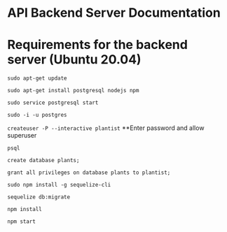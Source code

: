 # API Backend Server Documentation

# Requirements for the backend server (Ubuntu 20.04)

`sudo apt-get update`

`sudo apt-get install postgresql nodejs npm`

`sudo service postgresql start`

`sudo -i -u postgres`

`createuser -P --interactive plantist`
**Enter password and allow superuser

`psql`

`create database plants;`

`grant all privileges on database plants to plantist;`

`sudo npm install -g sequelize-cli`

`sequelize db:migrate`

`npm install`

`npm start`
